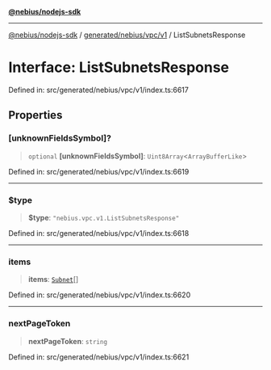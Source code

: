 [**@nebius/nodejs-sdk**](../../../../../README.md)

---

[@nebius/nodejs-sdk](../../../../../README.md) / [generated/nebius/vpc/v1](../README.md) / ListSubnetsResponse

# Interface: ListSubnetsResponse

Defined in: src/generated/nebius/vpc/v1/index.ts:6617

## Properties

### \[unknownFieldsSymbol\]?

> `optional` **\[unknownFieldsSymbol\]**: `Uint8Array`\<`ArrayBufferLike`\>

Defined in: src/generated/nebius/vpc/v1/index.ts:6619

---

### $type

> **$type**: `"nebius.vpc.v1.ListSubnetsResponse"`

Defined in: src/generated/nebius/vpc/v1/index.ts:6618

---

### items

> **items**: [`Subnet`](Subnet.md)[]

Defined in: src/generated/nebius/vpc/v1/index.ts:6620

---

### nextPageToken

> **nextPageToken**: `string`

Defined in: src/generated/nebius/vpc/v1/index.ts:6621
